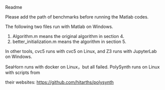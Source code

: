 Readme

Please add the path of benchmarks before running the Matlab codes.

The following two files run with Matlab on Windows.

1. Algorithm.m means the original algorithm in section 4.
2. better_initialization.m means the algorithm in section 5.

In other tools,  cvc5 runs with cvc5 on Linux, and Z3 runs with JupyterLab on Windows.

SeaHorn runs with docker on Linux，but all failed. PolySynth runs on Linux with scripts from

their websites: https://github.com/hitarths/polysynth


